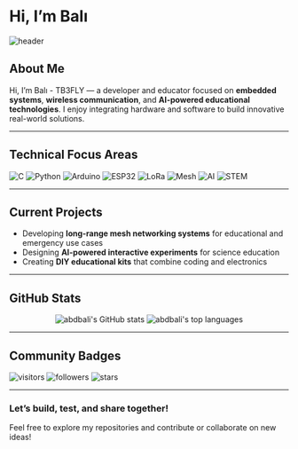 # Hi, I’m Balı

![header](https://upload.wikimedia.org/wikipedia/commons/6/6a/Linear_polarization_animation.gif)


## About Me
Hi, I’m Balı - TB3FLY — a developer and educator focused on **embedded systems**, **wireless communication**, and **AI-powered educational technologies**. I enjoy integrating hardware and software to build innovative real-world solutions.

---

##  Technical Focus Areas

![C](https://img.shields.io/badge/-C/C++-00599C?style=flat-square&logo=c)
![Python](https://img.shields.io/badge/-Python-3776AB?style=flat-square&logo=python)
![Arduino](https://img.shields.io/badge/-Arduino-00979D?style=flat-square&logo=arduino)
![ESP32](https://img.shields.io/badge/-ESP32-FF6F00?style=flat-square&logo=espressif)
![LoRa](https://img.shields.io/badge/-LoRa-00BFA5?style=flat-square)
![Mesh](https://img.shields.io/badge/-Mesh%20Networking-4A148C?style=flat-square)
![AI](https://img.shields.io/badge/-AI/ML-FF6F61?style=flat-square&logo=opencv)
![STEM](https://img.shields.io/badge/-STEM%20Education-00C853?style=flat-square)

---

##  Current Projects
- Developing **long-range mesh networking systems** for educational and emergency use cases
- Designing **AI-powered interactive experiments** for science education
- Creating **DIY educational kits** that combine coding and electronics

---

##  GitHub Stats

<div align="center">
  <img src="https://github-readme-stats.vercel.app/api?username=abdbali&show_icons=true&theme=radical" alt="abdbali's GitHub stats" />
  <img src="https://github-readme-stats.vercel.app/api/top-langs/?username=abdbali&layout=compact&theme=radical" alt="abdbali's top languages" />
</div>

---

##  Community Badges

![visitors](https://visitor-badge.glitch.me/badge?page_id=abdbali.abdbali)
![followers](https://img.shields.io/github/followers/abdbali?label=Followers&style=social)
![stars](https://img.shields.io/github/stars/abdbali?style=social)

---

###  Let’s build, test, and share together!
Feel free to explore my repositories and contribute or collaborate on new ideas!

